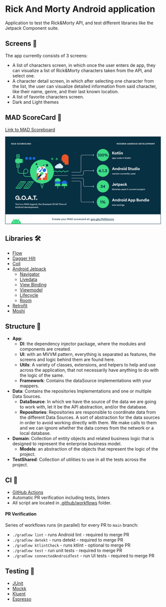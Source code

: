 
# Rick And Morty Android application

Application to test the Rick&Morty API, and test different libraries like the Jetpack Component suite.

## Screens 📱
The app currently consists of 3 screens:
- A list of characters screen, in which once the user enters de app, they can visualize a list of Rick&Morty characters taken from the API, and select one.
- A character detail screen, in which after selecting one character from the list, the user can visualize detailed information from said character, like their name, genre, and their last known location.
- A list of favorite characters screen.
- Dark and Light themes 

## MAD ScoreCard 👾
[Link to MAD Scoreboard](https://madscorecard.withgoogle.com/scorecard/share/2419017679/)

![MAD Score](./screenshots/mad-scorecard/summary.png)

## Libraries 🛠️
- [Flow](https://developer.android.com/kotlin/flow)
- [Dagger Hilt](https://dagger.dev/hilt/)
- [Coil](https://coil-kt.github.io/coil/)
- [Android Jetpack](https://developer.android.com/jetpack)
  - [Navigator](https://developer.android.com/guide/navigation/navigation-getting-started)
  - [Livedata](https://developer.android.com/topic/libraries/architecture/livedata)
  - [View Binding](https://developer.android.com/topic/libraries/view-binding)
  - [Viewmodel](https://developer.android.com/topic/libraries/architecture/viewmodel)
  - [Lifecycle](https://developer.android.com/topic/libraries/architecture/lifecycle)
  - [Room](https://developer.android.com/training/data-storage/room)
- [Retrofit](https://square.github.io/retrofit/)
- [Moshi](https://github.com/square/moshi)

## Structure 🎨
- __App__:
  - __DI__: the dependency injector package, where the modules and components are created.
  - __UI__: with an MVVM pattern, everything is separated as features, the screens and logic behind them are found here.
  - __Utils__: A variety of classes, extensions, and helpers to help and use across the application, that not necessarily have anything to do with the logic of the same.   
  - __Framework__: Contains the dataSource implementations with your mappers.
- __Data__: Contains the repositories Implementations and one or multiple Data Sources.
  - __DataSource__: In which we have the source of the data we are going to work with, let it be the API abstraction, and/or the database.
   - __Repositories__: Repositories are responsible to coordinate data from the different Data Sources. A sort of abstraction for the data sources in order to avoid working directly with them. We make calls to them and we can ignore whether the data comes from the network or a local database.
- __Domain__: Collection of entity objects and related business logic that is designed to represent the enterprise business model.
  - __Models__: an abstraction of the objects that represent the logic of the project.
- __TestShared__: Collection of utilities to use in all the tests across the project.

## CI 🧬
- [GitHub Actions](https://github.com/features/actions)
- Automatic PR verification including tests, linters
- All script are located in [.github/workflows](.github/workflows) folder.

#### PR Verification

Series of workflows runs (in parallel) for every PR to `main` branch:
* `./gradlew lint` - runs Android lint - required to merge PR
* `./gradlew detekt` - runs detekt - required to merge PR
* `./gradlew ktlintCheck` - runs ktlint - optional to merge PR
* `./gradlew test` - run unit tests - required to merge PR
* `./gradlew connectedAndroidTest` - run UI tests - required to merge PR

## Testing 🧪
- [JUnit](https://junit.org/junit4/)
- [Mockk](https://mockk.io/)
- [Kluent](https://markusamshove.github.io/Kluent/)
- [Espresso](https://developer.android.com/training/testing/espresso)

